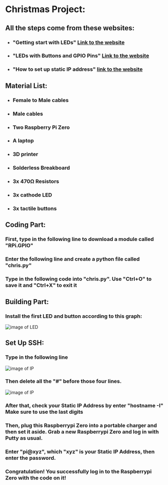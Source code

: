 # Christmas Project:
## All the steps come from these websites:
  * ### "Getting start with LEDs" [Link to the website](https://magpi.raspberrypi.org/articles/getting-started-with-electronics-leds-and-switches-using-raspberry-pi)
  * ### "LEDs with Buttons and GPIO Pins" [Link to the website](https://www.youtube.com/watch?v=9X5z2lxe8Vs)
  * ### "How to set up static IP address" [link to the website](https://www.raspberrypi.org/documentation/configuration/tcpip/)
## Material List:
  * ### Female to Male cables
  * ### Male cables
  * ### Two Raspberry Pi Zero
  * ### A laptop
  * ### 3D printer
  * ### Solderless Breakboard
  * ### 3x 470Ω Resistors
  * ### 3x cathode LED
  * ### 3x tactile buttons
 
 ## Coding Part:
 ### First, type in the following line to download a module called "RPi.GPIO"
 ### Enter the following line and create a python file called "chris.py"
 ### Type in the following code into "chris.py". Use "Ctrl+O" to save it and "Ctrl+X" to exit it
 
 ## Building Part:
 ### Install the first LED and button according to this graph:
 ![image of LED](https://images.ctfassets.net/tvfg2m04ppj4/2PaOuWywUIcEgRLNHdUJPT/aa91b6fd88a51eabd74e0458a8e672fe/cheerlights_wiring.jpg?w=800)
 
 ## Set Up SSH:
 ### Type in the following line
 ![image of IP]()
 ### Then delete all the "#" before those four lines.
 ![image of IP]()
 ### After that, check your Static IP Address by enter "hostname -I" Make sure to use the last digits
 ### Then, plug this Raspberrypi Zero into a portable charger and then set it aside. Grab a new Raspberrypi Zero and log in with Putty as usual.
 ### Enter "pi@xyz", which "xyz" is your Static IP Address, then enter the password.
 ### Congratulation! You successfully log in to the Raspberrypi Zero with the code on it!
